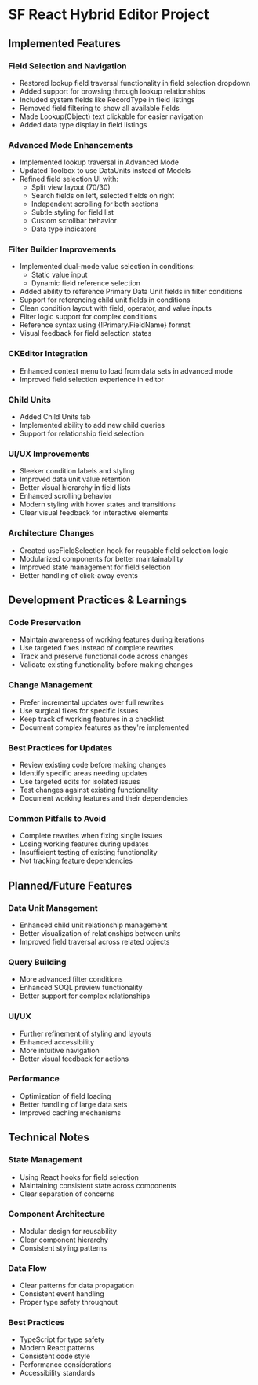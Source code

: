 # SF React Hybrid Editor Project

## Implemented Features

### Field Selection and Navigation
- Restored lookup field traversal functionality in field selection dropdown
- Added support for browsing through lookup relationships
- Included system fields like RecordType in field listings
- Removed field filtering to show all available fields
- Made Lookup(Object) text clickable for easier navigation
- Added data type display in field listings

### Advanced Mode Enhancements
- Implemented lookup traversal in Advanced Mode
- Updated Toolbox to use DataUnits instead of Models
- Refined field selection UI with:
  - Split view layout (70/30)
  - Search fields on left, selected fields on right
  - Independent scrolling for both sections
  - Subtle styling for field list
  - Custom scrollbar behavior
  - Data type indicators

### Filter Builder Improvements
- Implemented dual-mode value selection in conditions:
  - Static value input
  - Dynamic field reference selection
- Added ability to reference Primary Data Unit fields in filter conditions
- Support for referencing child unit fields in conditions
- Clean condition layout with field, operator, and value inputs
- Filter logic support for complex conditions
- Reference syntax using {!Primary.FieldName} format
- Visual feedback for field selection states

### CKEditor Integration
- Enhanced context menu to load from data sets in advanced mode
- Improved field selection experience in editor

### Child Units
- Added Child Units tab
- Implemented ability to add new child queries
- Support for relationship field selection

### UI/UX Improvements
- Sleeker condition labels and styling
- Improved data unit value retention
- Better visual hierarchy in field lists
- Enhanced scrolling behavior
- Modern styling with hover states and transitions
- Clear visual feedback for interactive elements

### Architecture Changes
- Created useFieldSelection hook for reusable field selection logic
- Modularized components for better maintainability
- Improved state management for field selection
- Better handling of click-away events

## Development Practices & Learnings

### Code Preservation
- Maintain awareness of working features during iterations
- Use targeted fixes instead of complete rewrites
- Track and preserve functional code across changes
- Validate existing functionality before making changes

### Change Management
- Prefer incremental updates over full rewrites
- Use surgical fixes for specific issues
- Keep track of working features in a checklist
- Document complex features as they're implemented

### Best Practices for Updates
- Review existing code before making changes
- Identify specific areas needing updates
- Use targeted edits for isolated issues
- Test changes against existing functionality
- Document working features and their dependencies

### Common Pitfalls to Avoid
- Complete rewrites when fixing single issues
- Losing working features during updates
- Insufficient testing of existing functionality
- Not tracking feature dependencies

## Planned/Future Features

### Data Unit Management
- Enhanced child unit relationship management
- Better visualization of relationships between units
- Improved field traversal across related objects

### Query Building
- More advanced filter conditions
- Enhanced SOQL preview functionality
- Better support for complex relationships

### UI/UX
- Further refinement of styling and layouts
- Enhanced accessibility
- More intuitive navigation
- Better visual feedback for actions

### Performance
- Optimization of field loading
- Better handling of large data sets
- Improved caching mechanisms

## Technical Notes

### State Management
- Using React hooks for field selection
- Maintaining consistent state across components
- Clear separation of concerns

### Component Architecture
- Modular design for reusability
- Clear component hierarchy
- Consistent styling patterns

### Data Flow
- Clear patterns for data propagation
- Consistent event handling
- Proper type safety throughout

### Best Practices
- TypeScript for type safety
- Modern React patterns
- Consistent code style
- Performance considerations
- Accessibility standards